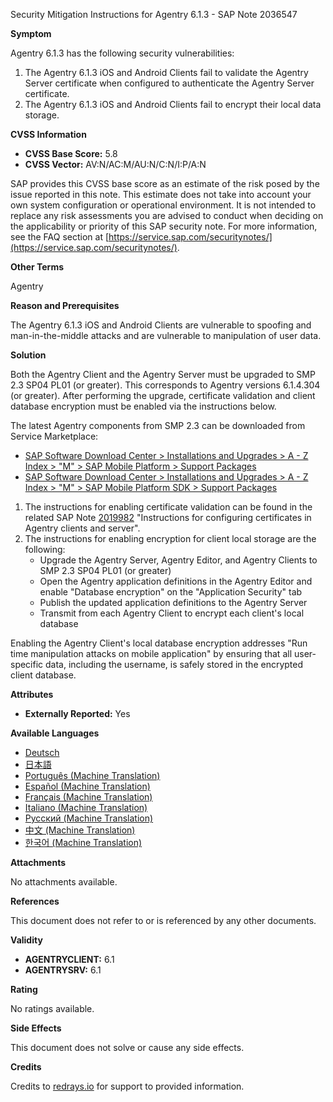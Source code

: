 Security Mitigation Instructions for Agentry 6.1.3 - SAP Note 2036547

**Symptom**

Agentry 6.1.3 has the following security vulnerabilities:

1. The Agentry 6.1.3 iOS and Android Clients fail to validate the Agentry Server certificate when configured to authenticate the Agentry Server certificate.
2. The Agentry 6.1.3 iOS and Android Clients fail to encrypt their local data storage.

**CVSS Information**

- **CVSS Base Score:** 5.8
- **CVSS Vector:** AV:N/AC:M/AU:N/C:N/I:P/A:N

SAP provides this CVSS base score as an estimate of the risk posed by the issue reported in this note. This estimate does not take into account your own system configuration or operational environment. It is not intended to replace any risk assessments you are advised to conduct when deciding on the applicability or priority of this SAP security note. For more information, see the FAQ section at [https://service.sap.com/securitynotes/](https://service.sap.com/securitynotes/).

**Other Terms**

Agentry

**Reason and Prerequisites**

The Agentry 6.1.3 iOS and Android Clients are vulnerable to spoofing and man-in-the-middle attacks and are vulnerable to manipulation of user data.

**Solution**

Both the Agentry Client and the Agentry Server must be upgraded to SMP 2.3 SP04 PL01 (or greater). This corresponds to Agentry versions 6.1.4.304 (or greater). After performing the upgrade, certificate validation and client database encryption must be enabled via the instructions below.

The latest Agentry components from SMP 2.3 can be downloaded from Service Marketplace:

- [SAP Software Download Center > Installations and Upgrades > A - Z Index > "M" > SAP Mobile Platform > Support Packages](https://me.sap.com/Installations%20and%20Upgrades/A%20-%20Z%20Index/M/SAP%20Mobile%20Platform/Support%20Packages)
- [SAP Software Download Center > Installations and Upgrades > A - Z Index > "M" > SAP Mobile Platform SDK > Support Packages](https://me.sap.com/Installations%20and%20Upgrades/A%20-%20Z%20Index/M/SAP%20Mobile%20Platform%20SDK/Support%20Packages)

1. The instructions for enabling certificate validation can be found in the related SAP Note [2019982](https://me.sap.com/notes/0002036547/D) "Instructions for configuring certificates in Agentry clients and server".
2. The instructions for enabling encryption for client local storage are the following:
   - Upgrade the Agentry Server, Agentry Editor, and Agentry Clients to SMP 2.3 SP04 PL01 (or greater)
   - Open the Agentry application definitions in the Agentry Editor and enable "Database encryption" on the "Application Security" tab
   - Publish the updated application definitions to the Agentry Server
   - Transmit from each Agentry Client to encrypt each client's local database

Enabling the Agentry Client's local database encryption addresses "Run time manipulation attacks on mobile application" by ensuring that all user-specific data, including the username, is safely stored in the encrypted client database.

**Attributes**

- **Externally Reported:** Yes

**Available Languages**

- [Deutsch](https://me.sap.com/notes/0002036547/D)
- [日本語](https://me.sap.com/notes/0002036547/J)
- [Português (Machine Translation)](https://me.sap.com/notes/0002036547/P)
- [Español (Machine Translation)](https://me.sap.com/notes/0002036547/S)
- [Français (Machine Translation)](https://me.sap.com/notes/0002036547/F)
- [Italiano (Machine Translation)](https://me.sap.com/notes/0002036547/I)
- [Русский (Machine Translation)](https://me.sap.com/notes/0002036547/R)
- [中文 (Machine Translation)](https://me.sap.com/notes/0002036547/1)
- [한국어 (Machine Translation)](https://me.sap.com/notes/0002036547/3)

**Attachments**

No attachments available.

**References**

This document does not refer to or is referenced by any other documents.

**Validity**

- **AGENTRYCLIENT:** 6.1
- **AGENTRYSRV:** 6.1

**Rating**

No ratings available.

**Side Effects**

This document does not solve or cause any side effects.

**Credits**

Credits to [redrays.io](https://redrays.io) for support to provided information.